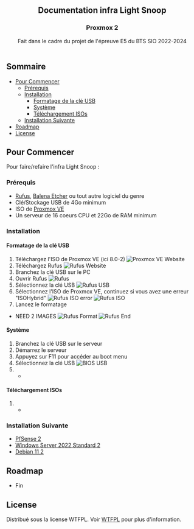 <br/>
<p align="center">
  <h2 align="center">Documentation infra Light Snoop</h2>
  <h3 align="center">Proxmox 2</h3>
  <p align="center">
    Fait dans le cadre du projet de l'épreuve E5 du BTS SIO 2022-2024
    <br/>
    <br/>
  </p>
</p>



## Sommaire

* [Pour Commencer](#Pour-Commencer)
  * [Prérequis](#Prérequis)
  * [Installation](#Installation)
    * [Formatage de la clé USB](#Formatage-de-la-clé-USB)
    * [Système](#Système)
    * [Téléchargement ISOs](#Configuration-Interne)
  * [Installation Suivante](#Installation-Suivante)
* [Roadmap](#Roadmap)
* [License](#License)

## Pour Commencer

Pour faire/refaire l'infra Light Snoop :

### Prérequis

* [Rufus](https://github.com/pbatard/rufus/releases/latest/), [Balena Etcher](https://github.com/balena-io/etcher/releases/latest/) ou tout autre logiciel du genre
* Clé/Stockage USB de 4Go minimum
* ISO de [Proxmox VE](https://proxmox.com/en/downloads/proxmox-virtual-environment/iso)
* Un serveur de 16 coeurs CPU et 22Go de RAM minimum

### Installation

#### Formatage de la clé USB

1. Téléchargez l'ISO de Proxmox VE (ici 8.0-2)
![Proxmox VE Website](/Img/Prox/Pr_Rufus-1.png?raw=true "PfSense Website")
2. Téléchargez Rufus
![Rufus Website](/Img/Rufus-2.png?raw=true "Rufus Website")
3. Branchez la clé USB sur le PC
4. Ouvrir Rufus
![Rufus](/Img/Rufus-3.png?raw=true "Rufus")
6. Sélectionnez la clé USB
![Rufus USB](/Img/Rufus-4.png?raw=true "Rufus USB")
5. Sélectionnez l'ISO de Proxmox VE, continuez si vous avez une erreur "ISOHybrid"
![Rufus ISO error](/Img/Prox/Pr_Rufus-5.png?raw=true "Rufus ISO error")
![Rufus ISO](/Img/Prox/Pr_Rufus-6.png?raw=true "Rufus ISO")
7. Lancez le formatage
- NEED 2 IMAGES
![Rufus Format](/Img/Prox/Pr_Rufus-7.png?raw=true "Rufus Format")
![Rufus End](/Img/Prox/Pr_Rufus-8.png?raw=true "Rufus End")

#### Système

1. Branchez la clé USB sur le serveur
2. Démarrez le serveur
3. Appuyez sur F11 pour accéder au boot menu
4. Sélectionnez la clé USB
![BIOS USB](/Img/Bios_USB.png?raw=true "BIOS USB")
5. -

#### Téléchargement ISOs

1. -

### Installation Suivante

* [PfSense 2](/Proxmox-1/PfSense-1/README.md)
* [Windows Server 2022 Standard 2](/Proxmox-1/Windows-1/README.md)
* [Debian 11 2](/Proxmox-1/Debian-1/README.md)

## Roadmap

* Fin

## License

Distribué sous la license WTFPL. Voir [WTFPL](http://www.wtfpl.net/about/) pour plus d'information.